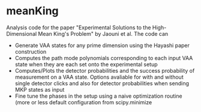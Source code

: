 # meanKing
Analysis code for the paper "Experimental Solutions to the High-Dimensional Mean King's Problem" by Jaouni et al. The code can 
- Generate VAA states for any prime dimension using the Hayashi paper construction 
- Computes the path mode polynomials corresponding to each input VAA state when they are each set onto the experimental setup
- Computes/Plots the detector probabilities and the success probability of measurement on a VAA state. Options avaliable for with and without single detector clicks   and also for detector probabilities when sending MKP states as input
- Fine tune the phases in the setup using a naive optimization routine (more or less default configuration from scipy.minimize


